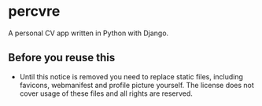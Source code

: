 # percvre

A personal CV app written in Python with Django.

## Before you reuse this
- Until this notice is removed you need to replace static files,
  including favicons, webmanifest and profile picture yourself. The license does not cover usage
  of these files and all rights are reserved.
